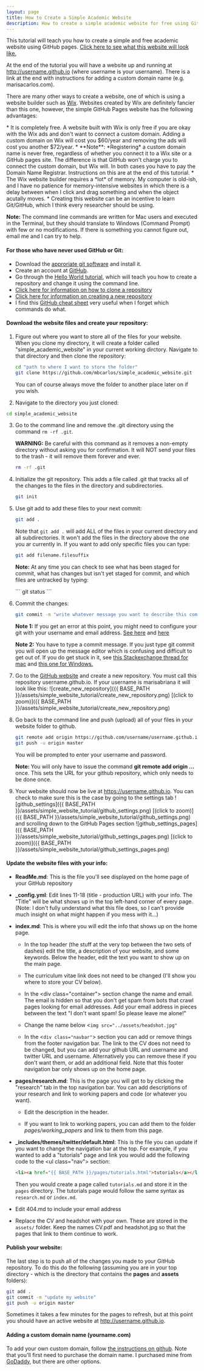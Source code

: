 ```yaml
---
layout: page
title: How to Create a Simple Academic Website
description: How to create a simple academic website for free using Github Pages.
---
```



This tutorial will teach you how to create a simple and free academic website using GitHub pages. [Click here to see what this website will look like.](http://blueham.github.io)


At the end of the tutorial you will have a website up and running at http://username.github.io (where username is your username). There is a link at the end with instructions for adding a custom domain name (e.g. marisacarlos.com).

<div class="info">
  <p>There are many other ways to create a website, one of which is using a website builder such as <a href="http://wix.com">Wix</a>. Websites created by Wix are definitely fancier than this one, however, the simple GitHub Pages website has the following advantages:</p>
</div>
* It is completely free. A website built with Wix is only free if you are okay with the Wix ads and don't want to connect a custom domain. Adding a custom domain on Wix will cost you $60/year and removing the ads will cost you another $72/year.
  * **Note**: *Registering* a custom domain name is never free, regardless of whether you connect it to a Wix site or a GitHub pages site. The difference is that GitHub won't charge you to connect the custom domain, but Wix will. In both cases you have to pay the Domain Name Registrar. Instructions on this are at the end of this tutorial. 
* The Wix website builder requires a *lot* of memory. My computer is old-ish, and I have no patience for memory-intensive websites in which there is a delay between when I click and drag something and when the object acutally moves.
* Creating this website can be an incentive to learn Git/GitHub, which I think every researcher should be using. 

<div class="warning">
  <p><strong>Note: </strong> The command line commands are written for Mac users and executed in the Terminal, but they should translate to Windows (Command Prompt) with few or no modifications. If there is something you cannot figure out, email me and I can try to help. </p>
</div>

#### For those who have never used GitHub or Git:
* Download the [approriate git software](https://git-scm.com/downloads) and install it.
* Create an account at [GitHub](https://github.com).
* Go through the [Hello World tutorial]( https://guides.github.com/activities/hello-world/), which will teach you how to create a repository and change it using the command line.
* [Click here for information on how to clone a repository](https://help.github.com/articles/cloning-a-repository/)
* [Click here for information on creating a new repository](https://help.github.com/articles/creating-a-new-repository/)
* I find this [GitHub cheat sheet](https://education.github.com/git-cheat-sheet-education.pdf) very useful when I forget which commands do what.




#### Download the website files and create your repository:

1. Figure out where you want to store all of the files for your website. When you clone my directory, it will create a folder called "simple_academic_website" in your current working dirctory. Navigate to that directory and then clone the repository:
   ```bash
   cd "path to where I want to store the folder"
   git clone https://github.com/mbcarlos/simple_academic_website.git
   ```
   You can of course always move the folder to another place later on if you wish.


2. Navigate to the directory you just cloned:
```bash
cd simple_academic_website
```


3. Go to the command line and remove the .git directory using the command `rm -rf .git`.
   <div class="danger">
     <p><strong>WARNING:</strong> Be careful with this command as it removes a non-empty directory without asking you for confirmation. It will NOT send your files to the trash - it will remove them forever and ever.
     </p>
   </div>
   
   ```bash
   rm -rf .git
   ```
   
   
4. Initialize the git repository. This adds a file called .git that tracks all of the changes to the files in the directory and subdirectories.
   ```bash
   git init
   ```


5. Use git add to add these files to your next commit:
   ```bash
   git add .
   ```
   Note that `git add .` will add ALL of the files in your current directory and all subdirectories. It won't add the files in the directory above the one you ar currently in. If you want to add only specific files you can type:
   ```bash
   git add filename.filesuffix
   ```
   <div class="info">
   <p><strong>Note:</strong> At any time you can check to see what has been staged for commit, what has changes but isn't yet staged for commit, and which files are untracked by typing:</p>
   </div>
   ```
   git status
   ```
   
   
6. Commit the changes:
   ```bash
   git commit -m "write whatever message you want to describe this commit"
   ```
   <div class="info">
     <p><strong>Note 1:</strong> If you get an error at this point, you might need to configure your git with your username and email address. <a href="https://help.github.com/articles/setting-your-commit-email-address-in-git">See here</a> and <a href="https://help.github.com/articles/setting-your-username-in-git/">here</a></p>
   </div>
   
   <div class="info">
     <p><strong>Note 2:</strong> You have to type a commit message. If you just type git commit you will open up the message editor which is confusing and difficult to get out of. If you do get stuck in it, see <a href="https://apple.stackexchange.com/questions/252541/how-do-i-escape-the-git-commit-window-from-os-x-terminal">this Stackexchange thread for mac</a> and <a href="https://stackoverflow.com/questions/9171356/how-do-i-exit-from-the-text-window-in-git">this one for Windows.</a></p>
   </div>


7. Go to the [GitHub website](http://www.github.com) and create a new repository. You must call this repository username.github.io. If your username is marisabriana it will look like this:
   ![create_new_repository]({{ BASE_PATH }}/assets/simple_website_tutorial/create_new_repository.png)
   [(click to zoom)]({{ BASE_PATH }}/assets/simple_website_tutorial/create_new_repository.png)

8. Go back to the command line and push (upload) all of your files in your website folder to github.
   ```bash
   git remote add origin https://github.com/username/username.github.io.git
   git push -u origin master
   ```
   You will be prompted to enter your username and password.
   
   <div class="note">
   <p><strong>Note: </strong> You will only have to issue the command <strong>git remote add origin ...</strong> once. This sets the URL for your github repository, which only needs to be done once.</p>
   </div>

9. Your website should now be live at https://username.github.io. You can check to make sure this is the case by going to the settings tab
   ![github_settings]({{ BASE_PATH }}/assets/simple_website_tutorial/github_settings.png)
   [(click to zoom)]({{ BASE_PATH }}/assets/simple_website_tutorial/github_settings.png)
   and scrolling down to the GitHub Pages section
   ![github_settings_pages]({{ BASE_PATH }}/assets/simple_website_tutorial/github_settings_pages.png)
   [(click to zoom)]({{ BASE_PATH }}/assets/simple_website_tutorial/github_settings_pages.png)



#### Update the website files with your info:
* **ReadMe.md**: This is the file you'll see displayed on the home page of your GitHub repository

* **_config.yml**: Edit lines 11-18 (title - production URL) with your info. The "Title" will be what shows up in the top left-hand corner of every page. (Note: I don't fully understand what this file does, so I can't provide much insight on what might happen if you mess with it...)

* **index.md**: This is where you will edit the info that shows up on the home page.
  * In the top header (the stuff at the very top between the two sets of dashes) edit the title, a description of your website, and some keywords. Below the header, edit the text you want to show up on the main page.
  
  * The curriculum vitae link does not need to be changed (I'll show you where to store your CV below).
  
  * In the &lt;div class="container"&gt; section change the name and email. The email is hidden so that you don't get spam from bots that crawl pages looking for email addresses. Add your email address in pieces between the text "I don't want spam! So please leave me alone!"
  
  * Change the name below  &lt;`img src="../assets/headshot.jpg"`
  
  * In the &lt;`div class="navbar"`&gt; section you can add or remove things from the footer navigation bar. The link to the CV does not need to be changed, but you can add your github URL and username and twitter URL and username. Alternatively you can remove these if you don't want them, or add an additional field. Note that this footer navigation bar only shows up on the home page.
  
* **pages/research.md**: This is the page you will get to by clicking the "research" tab in the top navigation bar. You can add descriptions of your research and link to working papers and code (or whatever you want).

  * Edit the description in the header.
  
  * If you want to link to working papers, you can add them to the folder *pages/working_papers* and link to them from this page. 
* **_includes/themes/twitter/default.html**: This is the file you can update if you want to change the navigation bar at the top. For example, if you wanted to add a "tutorials" page and link you would add the following code to the &lt;ul class="nav"&gt; section:
  ```html
  <li><a href="{{ BASE_PATH }}/pages/tutorials.html">tutorials</a></li>
  ```
  
  Then you would create a page called `tutorials.md` and store it in the `pages` directory. The tutorials page would follow the same syntax as `research.md` or `index.md`. 
* Edit 404.md to include your email address
* Replace the CV and headshot with your own. These are stored in the `assets/` folder. Keep the names CV.pdf and headshot.jpg so that the pages that link to them continue to work.

#### Publish your website:
The last step is to push all of the changes you made to your GitHub repository. To do this do the following (assuming you are in your top directory - which is the directory that contains the **pages** and **assets** folders):
```bash
git add .
git commit -m "update my website"
git push -u origin master
```

Sometimes it takes a few minutes for the pages to refresh, but at this point you should have an active website at http://username.github.io. 


#### Adding a custom domain name (yourname.com)
To add your own custom domain, follow [the instructions on github](https://help.github.com/articles/using-a-custom-domain-with-github-pages/). Note that you'll first need to purchase the domain name. I purchased mine from [GoDaddy](https://www.godaddy.com), but there are other options. 
